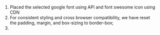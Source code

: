 1. Placed the selected google font using API and font swesome icon using CDN
2. For consistent styling and cross browser compatibility, we have reset the padding, margin, and box-sizing to border-box;
3.  